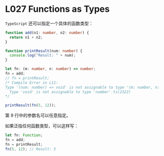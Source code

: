 # L027 Functions as Types



`TypeScript` 还可以指定一个具体的函数类型：

```ts
function add(n1: number, n2: number) {
  return n1 + n2;
}

function printResult(num: number) {
  console.log("Result: " + num);
}

let fn: (m: number, n: number) => number;
fn = add;
// fn = printResult; 
/* Compile Error in L11:
Type '(num: number) => void' is not assignable to type '(m: number, n: number) => number'.
  Type 'void' is not assignable to type 'number'.ts(2322)
*/

printResult(fn(5, 12));
```

第 9 行中的参数名可以任意指定。



如果泛指任何函数类型，可以这样写：

```ts
let fn: Function;
fn = add;
fn = printResult;
fn(5, 12); // Result: 5
```

